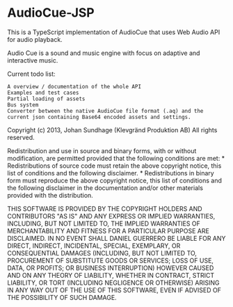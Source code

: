 AudioCue-JSP
============

This is a TypeScript implementation of AudioCue that uses Web Audio API for audio playback.

Audio Cue is a sound and music engine with focus on adaptive and interactive music.

Current todo list:

	A overview / documentation of the whole API
	Examples and test cases
	Partial loading of assets
	Bus system
	Converter between the native AudioCue file format (.aq) and the current json containing Base64 encoded assets and settings.


Copyright (c) 2013, Johan Sundhage (Klevgränd Produktion AB)
All rights reserved.

Redistribution and use in source and binary forms, with or without
modification, are permitted provided that the following conditions are met:
    * Redistributions of source code must retain the above copyright
      notice, this list of conditions and the following disclaimer.
    * Redistributions in binary form must reproduce the above copyright
      notice, this list of conditions and the following disclaimer in the
      documentation and/or other materials provided with the distribution.

THIS SOFTWARE IS PROVIDED BY THE COPYRIGHT HOLDERS AND CONTRIBUTORS "AS IS" AND
ANY EXPRESS OR IMPLIED WARRANTIES, INCLUDING, BUT NOT LIMITED TO, THE IMPLIED
WARRANTIES OF MERCHANTABILITY AND FITNESS FOR A PARTICULAR PURPOSE ARE
DISCLAIMED. IN NO EVENT SHALL DANIEL GUERRERO BE LIABLE FOR ANY
DIRECT, INDIRECT, INCIDENTAL, SPECIAL, EXEMPLARY, OR CONSEQUENTIAL DAMAGES
(INCLUDING, BUT NOT LIMITED TO, PROCUREMENT OF SUBSTITUTE GOODS OR SERVICES;
LOSS OF USE, DATA, OR PROFITS; OR BUSINESS INTERRUPTION) HOWEVER CAUSED AND
ON ANY THEORY OF LIABILITY, WHETHER IN CONTRACT, STRICT LIABILITY, OR TORT
(INCLUDING NEGLIGENCE OR OTHERWISE) ARISING IN ANY WAY OUT OF THE USE OF THIS
SOFTWARE, EVEN IF ADVISED OF THE POSSIBILITY OF SUCH DAMAGE.
